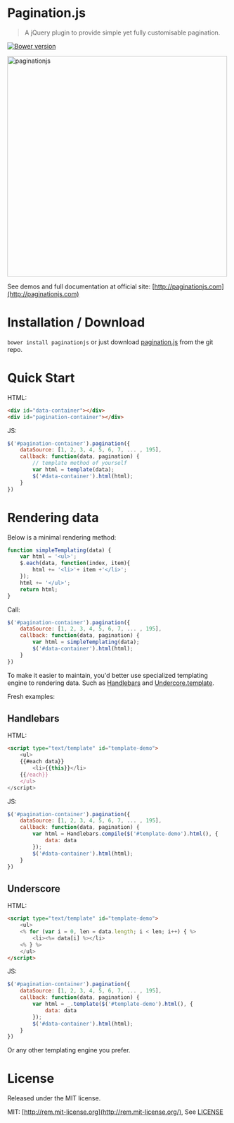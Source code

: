 # Pagination.js

> A jQuery plugin to provide simple yet fully customisable pagination.

[![Bower version][bower-image]][bower-url]

[bower-url]:http://badge.fury.io/bo/paginationjs
[bower-image]: https://badge.fury.io/bo/paginationjs.svg

<img src="examples/images/paginationjs_record.gif" alt="paginationjs" width="500">

See demos and full documentation at official site: [http://paginationjs.com](http://paginationjs.com)

# Installation / Download

`bower install paginationjs` or just download [pagination.js](dist/pagination.js) from the git repo.

# Quick Start

HTML:

```html
<div id="data-container"></div>
<div id="pagination-container"></div>
```

JS:

```js
$('#pagination-container').pagination({
    dataSource: [1, 2, 3, 4, 5, 6, 7, ... , 195],
    callback: function(data, pagination) {
        // template method of yourself
        var html = template(data);
        $('#data-container').html(html);
    }
})
```

# Rendering data

Below is a minimal rendering method:

```js
function simpleTemplating(data) {
    var html = '<ul>';
    $.each(data, function(index, item){
        html += '<li>'+ item +'</li>';
    });
    html += '</ul>';
    return html;
}
```

Call:

```js
$('#pagination-container').pagination({
    dataSource: [1, 2, 3, 4, 5, 6, 7, ... , 195],
    callback: function(data, pagination) {
        var html = simpleTemplating(data);
        $('#data-container').html(html);
    }
})
```

To make it easier to maintain, you'd better use specialized templating engine to rendering data. Such as [Handlebars](http://handlebarsjs.com/) and [Undercore.template](http://underscorejs.org/#template).

Fresh examples:

## Handlebars

HTML:

```html
<script type="text/template" id="template-demo">
    <ul>
    {{#each data}}
        <li>{{this}}</li>
    {{/each}}
    </ul>
</script>
```

JS:

```js
$('#pagination-container').pagination({
    dataSource: [1, 2, 3, 4, 5, 6, 7, ... , 195],
    callback: function(data, pagination) {
        var html = Handlebars.compile($('#template-demo').html(), {
            data: data
        });
        $('#data-container').html(html);
    }
})
```

## Underscore

HTML:

```html
<script type="text/template" id="template-demo">
    <ul>
    <% for (var i = 0, len = data.length; i < len; i++) { %>
        <li><%= data[i] %></li>
    <% } %>
    </ul>
</script>
```

JS:

```js
$('#pagination-container').pagination({
    dataSource: [1, 2, 3, 4, 5, 6, 7, ... , 195],
    callback: function(data, pagination) {
        var html = _.template($('#template-demo').html(), {
            data: data
        });
        $('#data-container').html(html);
    }
})
```

Or any other templating engine you prefer.

# License

Released under the MIT license.

MIT: [http://rem.mit-license.org](http://rem.mit-license.org/), See [LICENSE](/LICENSE)